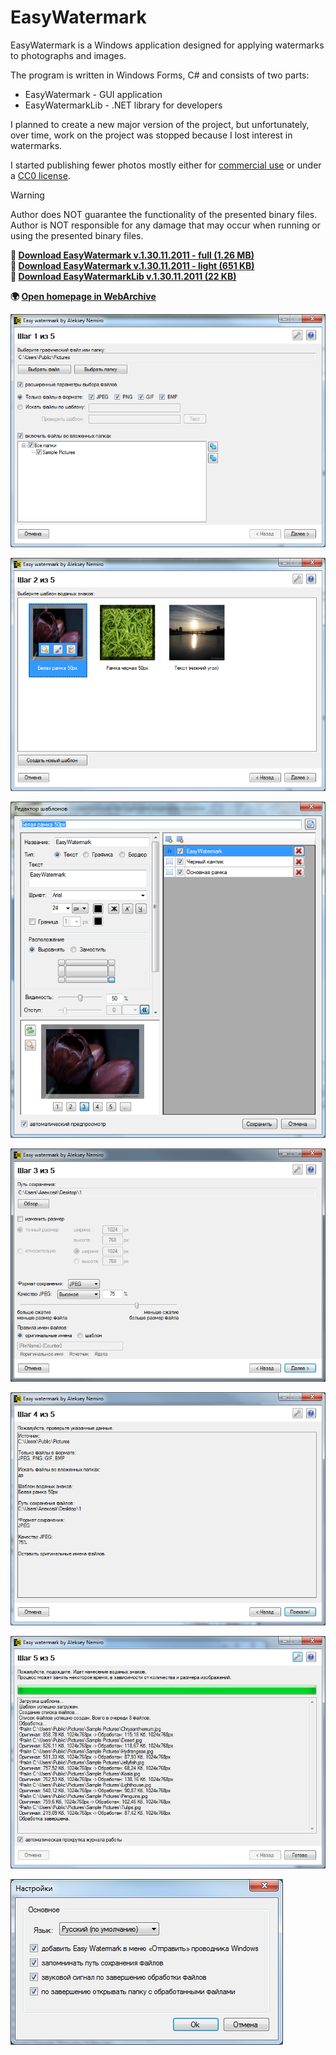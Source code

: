 # EasyWatermark

EasyWatermark is a Windows application designed for applying watermarks to photographs and images.

The program is written in Windows Forms, C# and consists of two parts:

* EasyWatermark - GUI application
* EasyWatermarkLib - .NET library for developers

I planned to create a new major version of the project, but unfortunately, over time, work on the project was stopped because I lost interest in watermarks.

I started publishing fewer photos mostly either for [commercial use](https://www.shutterstock.com/ru/g/aleksey-nemiro?rid=262891076) or under a [CC0 license](https://pixabay.com/ru/users/alekseynemiro-2293495/).

> [!WARNING]
> Author does NOT guarantee the functionality of the presented binary files.
> Author is NOT responsible for any damage that may occur when running or using the presented binary files.

**:floppy_disk: [Download EasyWatermark v.1.30.11.2011 - full (1.26 MB)](EasyWatermark.v1.30.11.2011.zip)**  
**:floppy_disk: [Download EasyWatermark v.1.30.11.2011 - light (651 KB)](EasyWatermark.v1.30.11.2011.light.zip)**  
**:floppy_disk: [Download EasyWatermarkLib v.1.30.11.2011 (22 KB)](EasyWatermarkLib.v1.10.10.2011.zip)**

**:earth_africa: [Open homepage in WebArchive](https://web.archive.org/web/20121213175615/http://easywatermark.ru/)**

![EasyWatermark](easywatermark_1.png)

![EasyWatermark](easywatermark_2.png)

![EasyWatermark](easywatermark_3.png)

![EasyWatermark](easywatermark_4.png)

![EasyWatermark](easywatermark_5.png)

![EasyWatermark](easywatermark_6.png)

![EasyWatermark](easywatermark_7.png)
